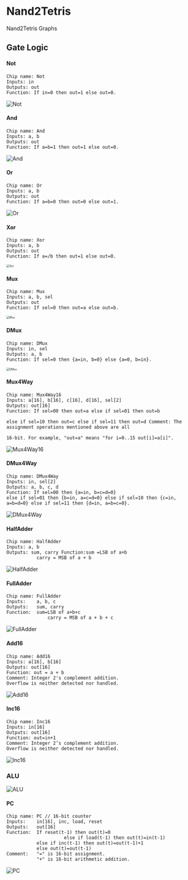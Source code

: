 # Nand2Tetris
Nand2Tetris Graphs

## Gate Logic

#### Not

```
Chip name: Not
Inputs: in
Outputs: out
Function: If in=0 then out=1 else out=0.
```

![Not](images/Not.png)

#### And

```
Chip name: And
Inputs: a, b
Outputs: out
Function: If a=b=1 then out=1 else out=0.
```

![And](images/And.png)

#### Or

```
Chip name: Or
Inputs: a, b
Outputs: out
Function: If a=b=0 then out=0 else out=1.
```

![Or](images/Or.png)

#### Xor

```
Chip name: Xor
Inputs: a, b
Outputs: out
Function: If a=/b then out=1 else out=0.
```

<img src="images/Xor.png" alt="Xor" style="zoom: 50%;" />

#### Mux

```
Chip name: Mux
Inputs: a, b, sel
Outputs: out
Function: If sel=0 then out=a else out=b.
```

<img src="images/Mux.png" alt="Mux" style="zoom:50%;" />

#### DMux

```
Chip name: DMux
Inputs: in, sel
Outputs: a, b
Function: If sel=0 then {a=in, b=0} else {a=0, b=in}.
```

<img src="images/DMux.png" alt="DMux" style="zoom:50%;" />



#### Mux4Way

```
Chip name: Mux4Way16
Inputs: a[16], b[16], c[16], d[16], sel[2]
Outputs: out[16]
Function: If sel=00 then out=a else if sel=01 then out=b

else if sel=10 then out=c else if sel=11 then out=d Comment: The assignment operations mentioned above are all

16-bit. For example, "out=a" means "for i=0..15 out[i]=a[i]".
```

![Mux4Way16](images/Mux4Way16.png)

#### DMux4Way

```
Chip name: DMux4Way
Inputs: in, sel[2]
Outputs: a, b, c, d
Function: If sel=00 then {a=in, b=c=d=0}
else if sel=01 then {b=in, a=c=d=0} else if sel=10 then {c=in, a=b=d=0} else if sel=11 then {d=in, a=b=c=0}.
```

![DMux4Way](images/DMux4Way.png)

#### HalfAdder

```
Chip name: HalfAdder
Inputs: a, b
Outputs: sum, carry Function:sum =LSB of a+b
           carry = MSB of a + b
```

![HalfAdder](images/HalfAdder.png)

#### FullAdder

```
Chip name: FullAdder
Inputs:    a, b, c
Outputs:   sum, carry
Function:  sum=LSB of a+b+c 
		       carry = MSB of a + b + c
```

 ![FullAdder](images/FullAdder.png)

#### Add16

```
Chip name: Add16
Inputs: a[16], b[16]
Outputs: out[16]
Function: out = a + b
Comment: Integer 2's complement addition.
Overflow is neither detected nor handled.
```

![Add16](images/Add16.png)

#### Inc16

```
Chip name: Inc16
Inputs: in[16]
Outputs: out[16]
Function: out=in+1
Comment: Integer 2’s complement addition.
Overflow is neither detected nor handled.
```

![Inc16](images/Inc16.png)

### ALU

![ALU](images/ALU.png)

#### PC

```
Chip name: PC // 16-bit counter
Inputs:    in[16], inc, load, reset 
Outputs:   out[16]
Function:  If reset(t-1) then out(t)=0
					 else if load(t-1) then out(t)=in(t-1)
           else if inc(t-1) then out(t)=out(t-1)+1
           else out(t)=out(t-1)
Comment:   "=" is 16-bit assignment.
           "+" is 16-bit arithmetic addition.
```

![PC](images/PC.png)